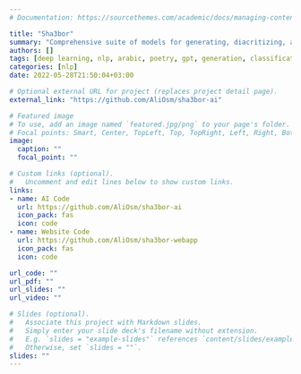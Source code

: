 ```yaml
---
# Documentation: https://sourcethemes.com/academic/docs/managing-content/

title: "Sha3bor"
summary: "Comprehensive suite of models for generating, diacritizing, and analyzing Arabic poetry using GPT2, BERT, and CANINE transformers. Secured third place in the [third place](https://twitter.com/arabthon/status/1538220050791940102) competition."
authors: []
tags: [deep learning, nlp, arabic, poetry, gpt, generation, classification, transformers, python]
categories: [nlp]
date: 2022-05-28T21:50:04+03:00

# Optional external URL for project (replaces project detail page).
external_link: "https://github.com/AliOsm/sha3bor-ai"

# Featured image
# To use, add an image named `featured.jpg/png` to your page's folder.
# Focal points: Smart, Center, TopLeft, Top, TopRight, Left, Right, BottomLeft, Bottom, BottomRight.
image:
  caption: ""
  focal_point: ""

# Custom links (optional).
#   Uncomment and edit lines below to show custom links.
links:
- name: AI Code
  url: https://github.com/AliOsm/sha3bor-ai
  icon_pack: fas
  icon: code
- name: Website Code
  url: https://github.com/AliOsm/sha3bor-webapp
  icon_pack: fas
  icon: code

url_code: ""
url_pdf: ""
url_slides: ""
url_video: ""

# Slides (optional).
#   Associate this project with Markdown slides.
#   Simply enter your slide deck's filename without extension.
#   E.g. `slides = "example-slides"` references `content/slides/example-slides.md`.
#   Otherwise, set `slides = ""`.
slides: ""
---
```

